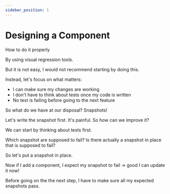 ```yaml
---
sidebar_position: 1
---
```


# Designing a Component

How to do it properly

By using visual regression tools.

But it is not easy, I would not recommend starting by doing this.

Instead, let's focus on what matters:

- I can make sure my changes are working
- I don't have to think about tests once my code is written
- No test is failing before going to the next feature

So what do we have at our disposal? Snapshots!

Let's write the snapshot first. It's painful. So how can we improve it?

We can start by thinking about tests first.

Which snapshot are supposed to fail? Is there actually a snapshot in place that is supposed to fail?

So let's put a snapshot in place.

Now if I add a component, I expect my snapshot to fail → good I can update it now!

Before going on the the next step, I have to make sure all my expected snapshots pass.
